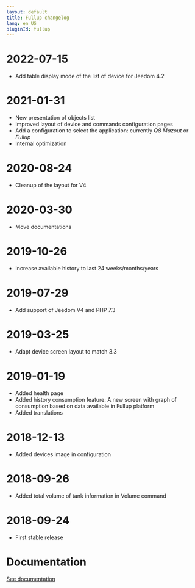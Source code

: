 ```yaml
---
layout: default
title: Fullup changelog
lang: en_US
pluginId: fullup
---
```


# 2022-07-15

- Add table display mode of the list of device for Jeedom 4.2

# 2021-01-31

- New presentation of objects list
- Improved layout of device and commands configuration pages
- Add a configuration to select the application: currently _Q8 Mazout_ or _Fullup_
- Internal optimization

# 2020-08-24

- Cleanup of the layout for V4

# 2020-03-30

- Move documentations

# 2019-10-26

- Increase available history to last 24 weeks/months/years

# 2019-07-29

- Add support of Jeedom V4 and PHP 7.3

# 2019-03-25

- Adapt device screen layout to match 3.3

# 2019-01-19

- Added health page
- Added history consumption feature: A new screen with graph of consumption based on data available in Fullup platform
- Added translations

# 2018-12-13

- Added devices image in configuration

# 2018-09-26

- Added total volume of tank information in Volume command

# 2018-09-24

- First stable release

# Documentation

[See documentation]({{site.baseurl}}/{{page.pluginId}}/{{page.lang}})
